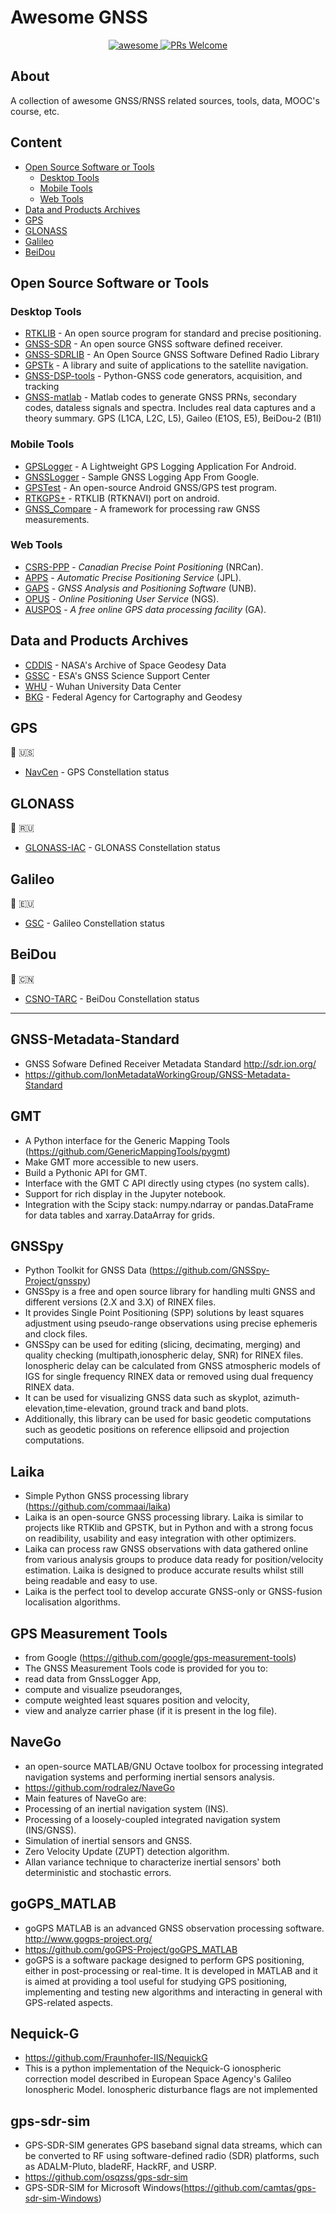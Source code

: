 # Awesome GNSS 

<p align=center>
 <a href="https://github.com/karimi-hadi/awesome-gnss">
  <img alt="awesome" src="https://awesome.re/badge-flat.svg"/>
 </a>
 <a href="https://github.com/karimi-hadi/awesome-gnss">
  <img alt="PRs Welcome" src="https://img.shields.io/badge/PRs-welcome-brightgreen.svg"/>
 </a>
</p>

## About
A collection of awesome GNSS/RNSS related sources, tools, data, MOOC's course, etc. 

## Content
- [Open Source Software or Tools](#open-source-software-or-tools)
  - [Desktop Tools](#desktop-tools)
  - [Mobile Tools](#mobile-tools)
  - [Web Tools](#web-tools)
- [Data and Products Archives](#data-and-products-archives)
- [GPS](#gps)
- [GLONASS](#glonass)
- [Galileo](#galileo)
- [BeiDou](#beidou)


## Open Source Software or Tools
### Desktop Tools
- [RTKLIB](https://github.com/tomojitakasu/RTKLIB) - An open source program for standard and precise positioning.
- [GNSS-SDR](https://github.com/gnss-sdr/gnss-sdr) - An open source GNSS software defined receiver.
- [GNSS-SDRLIB](https://github.com/taroz/GNSS-SDRLIB) - An Open Source GNSS Software Defined Radio Library
- [GPSTk](https://github.com/SGL-UT/GPSTk) - A library and suite of applications to the satellite navigation.
- [GNSS-DSP-tools](https://github.com/pmonta/GNSS-DSP-tools) - Python-GNSS code generators, acquisition, and tracking
- [GNSS-matlab](https://github.com/danipascual/GNSS-matlab) - Matlab codes to generate GNSS PRNs, secondary codes, dataless signals and spectra. Includes real data captures and a theory summary. GPS (L1CA, L2C, L5), Gaileo (E1OS, E5), BeiDou-2 (B1I)


### Mobile Tools
- [GPSLogger](https://github.com/mendhak/gpslogger) - A Lightweight GPS Logging Application For Android.
- [GNSSLogger](https://github.com/google/gps-measurement-tools) - Sample GNSS Logging App From Google.
- [GPSTest](https://github.com/barbeau/gpstest) - An open-source Android GNSS/GPS test program.
- [RTKGPS+](https://github.com/eltorio/RtkGps) - RTKLIB (RTKNAVI) port on android.
- [GNSS_Compare](https://github.com/TheGalfins/GNSS_Compare) - A framework for processing raw GNSS measurements.

### Web Tools
- [CSRS-PPP](https://webapp.geod.nrcan.gc.ca/geod/tools-outils/ppp.php?locale=en) - *Canadian Precise Point Positioning* (NRCan).
- [APPS](http://apps.gdgps.net/) - *Automatic Precise Positioning Service* (JPL). 
- [GAPS](http://gaps.gge.unb.ca/) - *GNSS Analysis and Positioning Software* (UNB).
- [OPUS](https://www.ngs.noaa.gov/OPUS/) - *Online Positioning User Service* (NGS).
- [AUSPOS](http://www.ga.gov.au/bin/gps.pl) - *A free online GPS data processing facility* (GA).


## Data and Products Archives
- [CDDIS](https://cddis.nasa.gov/) - NASA's Archive of Space Geodesy Data
- [GSSC](https://gssc.esa.int/) - ESA's GNSS Science Support Center
- [WHU](http://www.igs.gnsswhu.cn/) - Wuhan University Data Center
- [BKG](https://igs.bkg.bund.de/) - Federal Agency for Cartography and Geodesy 


## GPS 
:satellite: :us:
- [NavCen](https://www.navcen.uscg.gov/) - GPS Constellation status 


## GLONASS 
:satellite: :ru:
- [GLONASS-IAC](https://www.glonass-iac.ru/en/) - GLONASS Constellation status
 
 
## Galileo 
:satellite: :eu:
- [GSC](https://www.gsc-europa.eu/) - Galileo Constellation status


## BeiDou 
:satellite: :cn:
- [CSNO-TARC](http://www.csno-tarc.cn/) - BeiDou Constellation status

-----------------------------------------------------------------------------
## GNSS-Metadata-Standard
- GNSS Sofware Defined Receiver Metadata Standard http://sdr.ion.org/
- https://github.com/IonMetadataWorkingGroup/GNSS-Metadata-Standard

## GMT
- A Python interface for the Generic Mapping Tools (https://github.com/GenericMappingTools/pygmt)
- Make GMT more accessible to new users.
- Build a Pythonic API for GMT.
- Interface with the GMT C API directly using ctypes (no system calls).
- Support for rich display in the Jupyter notebook.
- Integration with the Scipy stack: numpy.ndarray or pandas.DataFrame for data tables and xarray.DataArray for grids.

## GNSSpy
- Python Toolkit for GNSS Data (https://github.com/GNSSpy-Project/gnsspy)
- GNSSpy is a free and open source library for handling multi GNSS and different versions (2.X and 3.X) of RINEX files. 
- It provides Single Point Positioning (SPP) solutions by least squares adjustment using pseudo-range observations using precise ephemeris and clock files. 
- GNSSpy can be used for editing (slicing, decimating, merging) and quality checking (multipath,ionospheric delay, SNR) for RINEX files. Ionospheric delay can be calculated from GNSS atmospheric models of IGS for single frequency RINEX data or removed using dual frequency RINEX data. 
- It can be used for visualizing GNSS data such as skyplot, azimuth-elevation,time-elevation, ground track and band plots. 
- Additionally, this library can be used for basic geodetic computations such as geodetic positions on reference ellipsoid and projection computations.

## Laika
- Simple Python GNSS processing library (https://github.com/commaai/laika)
- Laika is an open-source GNSS processing library. Laika is similar to projects like RTKlib and GPSTK, but in Python and with a strong focus on readibility, usability and easy integration with other optimizers. 
- Laika can process raw GNSS observations with data gathered online from various analysis groups to produce data ready for position/velocity estimation. Laika is designed to produce accurate results whilst still being readable and easy to use. 
- Laika is the perfect tool to develop accurate GNSS-only or GNSS-fusion localisation algorithms.

## GPS Measurement Tools
- from Google (https://github.com/google/gps-measurement-tools)
- The GNSS Measurement Tools code is provided for you to:
- read data from GnssLogger App,
- compute and visualize pseudoranges,
- compute weighted least squares position and velocity,
- view and analyze carrier phase (if it is present in the log file).

## NaveGo
- an open-source MATLAB/GNU Octave toolbox for processing integrated navigation systems and performing inertial sensors analysis.
- https://github.com/rodralez/NaveGo
- Main features of NaveGo are:
- Processing of an inertial navigation system (INS).
- Processing of a loosely-coupled integrated navigation system (INS/GNSS).
- Simulation of inertial sensors and GNSS.
- Zero Velocity Update (ZUPT) detection algorithm.
- Allan variance technique to characterize inertial sensors' both deterministic and stochastic errors.

## goGPS_MATLAB
- goGPS MATLAB is an advanced GNSS observation processing software. http://www.gogps-project.org/
- https://github.com/goGPS-Project/goGPS_MATLAB
- goGPS is a software package designed to perform GPS positioning, either in post-processing or real-time. It is developed in MATLAB and it is aimed at providing a tool useful for studying GPS positioning, implementing and testing new algorithms and interacting in general with GPS-related aspects.

## Nequick-G
- https://github.com/Fraunhofer-IIS/NequickG
- This is a python implementation of the Nequick-G ionospheric correction model described in European Space Agency's Galileo Ionospheric Model. Ionospheric disturbance flags are not implemented

## gps-sdr-sim 
- GPS-SDR-SIM generates GPS baseband signal data streams, which can be converted to RF using software-defined radio (SDR) platforms, such as ADALM-Pluto, bladeRF, HackRF, and USRP.
- https://github.com/osqzss/gps-sdr-sim
- GPS-SDR-SIM for Microsoft Windows(https://github.com/camtas/gps-sdr-sim-Windows)



